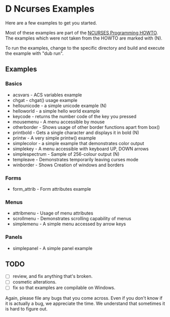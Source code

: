 # D Ncurses Examples

Here are a few examples to get you started.

Most of these examples are part of the [NCURSES Programming HOWTO](http://tldp.org/HOWTO/NCURSES-Programming-HOWTO/). The examples which were not taken from the HOWTO are marked with (N).

To run the examples, change to the specific directory and build and execute the example with "dub run".

## Examples

### Basics
  - acsvars      - ACS variables example
  - chgat        - chgat() usage example
  - hellounicode - a simple unicode example (N)
  - helloworld   - a simple hello world example
  - keycode      - returns the number code of the key you pressed
  - mousemenu    - A menu accessible by mouse
  - otherborder  - Shows usage of other border functions apart from box()
  - printbold    - Gets a single character and displays it in bold (N)
  - printw       - A very simple printw() example
  - simplecolor  - a simple example that demonstrates color output
  - simplekey    - A menu accessible with keyboard UP, DOWN  arrows
  - simplespectrum  - Sample of 256-colour output (N)
  - templeave    - Demonstrates temporarily leaving curses mode
  - winborder    - Shows Creation of windows and borders

### Forms
  - form_attrib  - Form attributes example

### Menus
  - attribmenu   - Usage of menu attributes
  - scrollmenu   - Demonstrates scrolling capability of menus
  - simplemenu   - A simple menu accessed by arrow keys

### Panels
  - simplepanel  - A simple panel example


## TODO
- [ ] review, and fix anything that's broken.
- [ ] cosmetic alterations.
- [ ] fix so that examples are compilable on Windows.

Again, please file any bugs that you come across.
Even if you don't know if it is actually a bug, we appreciate the time.
We understand that sometimes it is hard to figure out.
